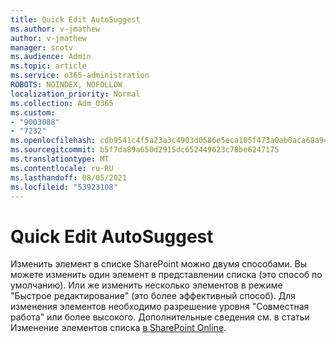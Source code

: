 ```yaml
---
title: Quick Edit AutoSuggest
ms.author: v-jmathew
author: v-jmathew
manager: scotv
ms.audience: Admin
ms.topic: article
ms.service: o365-administration
ROBOTS: NOINDEX, NOFOLLOW
localization_priority: Normal
ms.collection: Adm_O365
ms.custom:
- "9003088"
- "7232"
ms.openlocfilehash: cdb9541c4f5a23a3c4903d0586e5eca105f473a0ab0aca68a948fdcac2363edd
ms.sourcegitcommit: b5f7da89a650d2915dc652449623c78be6247175
ms.translationtype: MT
ms.contentlocale: ru-RU
ms.lasthandoff: 08/05/2021
ms.locfileid: "53923108"
---
```

# <a name="quick-edit-autosuggest"></a>Quick Edit AutoSuggest

Изменить элемент в списке SharePoint можно двумя способами. Вы можете изменить один элемент в представлении списка (это способ по умолчанию). Или же изменить несколько элементов в режиме "Быстрое редактирование" (это более эффективный способ). Для изменения элементов необходимо разрешение уровня "Совместная работа" или более высокого. Дополнительные сведения см. в статьи Изменение элементов списка [в SharePoint Online](https://support.microsoft.com/office/dac1a1c3-a80b-4082-ba57-715cf613d0f7).
